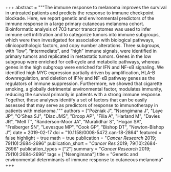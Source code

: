 +++
abstract = """The immune response to melanoma improves the survival in untreated patients and predicts the response to immune checkpoint blockade. Here, we report genetic and environmental predictors of the immune response in a large primary cutaneous melanoma cohort. Bioinformatic analysis of 703 tumor transcriptomes was used to infer immune cell infiltration and to categorize tumors into immune subgroups, which were then investigated for association with biological pathways, clinicopathologic factors, and copy number alterations. Three subgroups, with “low”, “intermediate”, and “high” immune signals, were identified in primary tumors and replicated in metastatic tumors. Genes in the low subgroup were enriched for cell-cycle and metabolic pathways, whereas genes in the high subgroup were enriched for IFN and NF-κB signaling. We identified high MYC expression partially driven by amplification, HLA-B downregulation, and deletion of IFNγ and NF-κB pathway genes as the regulators of immune suppression. Furthermore, we showed that cigarette smoking, a globally detrimental environmental factor, modulates immunity, reducing the survival primarily in patients with a strong immune response. Together, these analyses identify a set of factors that can be easily assessed that may serve as predictors of response to immunotherapy in patients with melanoma."""
authors = ["Poźniak J", "Nsengimana J", "Laye JP", "O'Shea SJ", "Diaz JMS", "Droop AP", "Filia A", "Harland M", "Davies JR", "Mell T", "Randerson-Moor JA", "Muralidhar S", "Hogan SA", "Freiberger SN", "Levesque MP", "Cook GP", "Bishop DT", "Newton-Bishop J"]
date = 2019-02-17
doi = "10.1158/0008-5472.can-18-2864"
featured = false
highlight = true
math = true
publication = "*Cancer Research* 2019; 79(10):2684-2696"
publication_short = "*Cancer Res* 2019; 79(10):2684-2696"
publication_types = ["2"]
summary = "*Cancer Research* 2019; 79(10):2684-2696"
tags = ["Nsengimana"]
title = "Genetic and environmental determinants of immune response to cutaneous melanoma"
+++
